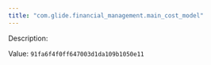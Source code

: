 ```yaml
---
title: "com.glide.financial_management.main_cost_model"
---
```


Description: 

Value: `91fa6f4f0ff647003d1da109b1050e11`